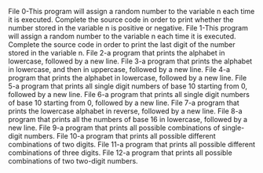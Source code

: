 File 0-This program will assign a random number to the variable n each time it is executed. Complete the source code in order to print whether the number stored in the variable n is positive or negative.
File 1-This program will assign a random number to the variable n each time it is executed. Complete the source code in order to print the last digit of the number stored in the variable n.
File 2-a program that prints the alphabet in lowercase, followed by a new line.
File 3-a program that prints the alphabet in lowercase, and then in uppercase, followed by a new line.
File 4-a program that prints the alphabet in lowercase, followed by a new line.
File 5-a program that prints all single digit numbers of base 10 starting from 0, followed by a new line.
File 6-a program that prints all single digit numbers of base 10 starting from 0, followed by a new line.
File 7-a program that prints the lowercase alphabet in reverse, followed by a new line.
File 8-a program that prints all the numbers of base 16 in lowercase, followed by a new line.
File 9-a program that prints all possible combinations of single-digit numbers.
File 10-a program that prints all possible different combinations of two digits.
File 11-a program that prints all possible different combinations of three digits.
File 12-a program that prints all possible combinations of two two-digit numbers.

